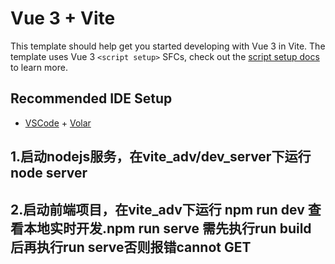 <!--
 * @Description: 
 * @Version: 2.0
 * @Author: Rain
 * @Date: 2021-11-25 09:13:47
 * @LastEditiors: Rain
 * @LastEditTime: 2021-12-01 16:21:36
-->
# Vue 3 + Vite

This template should help get you started developing with Vue 3 in Vite. The template uses Vue 3 `<script setup>` SFCs, check out the [script setup docs](https://v3.vuejs.org/api/sfc-script-setup.html#sfc-script-setup) to learn more.

## Recommended IDE Setup

- [VSCode](https://code.visualstudio.com/) + [Volar](https://marketplace.visualstudio.com/items?itemName=johnsoncodehk.volar)

## 1.启动nodejs服务，在vite_adv/dev_server下运行 node server
## 2.启动前端项目，在vite_adv下运行 npm run dev 查看本地实时开发.npm run serve 需先执行run build 后再执行run serve否则报错cannot GET